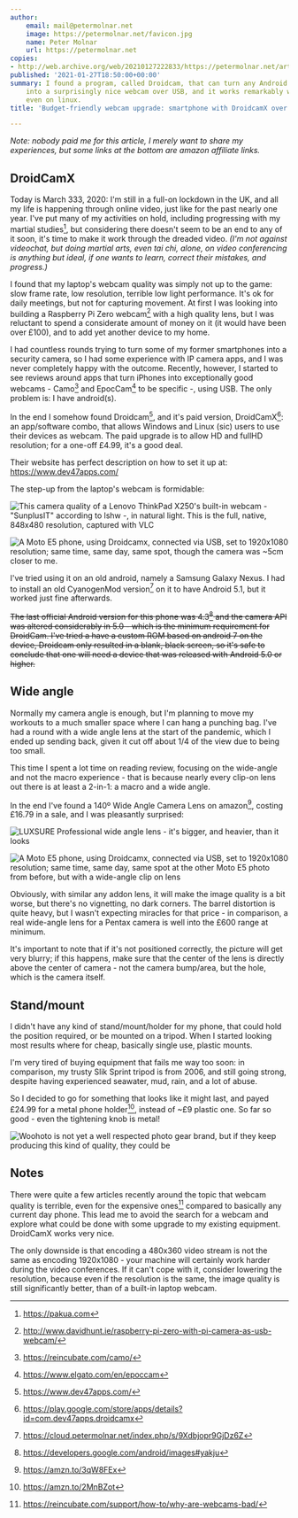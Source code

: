 ```yaml
---
author:
    email: mail@petermolnar.net
    image: https://petermolnar.net/favicon.jpg
    name: Peter Molnar
    url: https://petermolnar.net
copies:
- http://web.archive.org/web/20210127222833/https://petermolnar.net/article/droidcamx/
published: '2021-01-27T18:50:00+00:00'
summary: I found a program, called Droidcam, that can turn any Android phone
    into a surprisingly nice webcam over USB, and it works remarkably well
    even on linux.
title: 'Budget-friendly webcam upgrade: smartphone with DroidcamX over USB'

---
```


*Note: nobody paid me for this article, I merely want to share my
experiences, but some links at the bottom are amazon affiliate links.*

## DroidCamX

Today is March 333, 2020: I'm still in a full-on lockdown in the UK, and
all my life is happening through online video, just like for the past
nearly one year. I've put many of my activities on hold, including
progressing with my martial studies[^1], but considering there doesn't
seem to be an end to any of it soon, it's time to make it work through
the dreaded video. *(I'm not against videochat, but doing martial arts,
even tai chi, alone, on video conferencing is anything but ideal, if one
wants to learn, correct their mistakes, and progress.)*

I found that my laptop's webcam quality was simply not up to the game:
slow frame rate, low resolution, terrible low light performance. It's ok
for daily meetings, but not for capturing movement. At first I was
looking into building a Raspberry Pi Zero webcam[^2] with a high quality
lens, but I was reluctant to spend a considerate amount of money on it
(it would have been over £100), and to add yet another device to my
home.

I had countless rounds trying to turn some of my former smartphones into
a security camera, so I had some experience with IP camera apps, and I
was never completely happy with the outcome. Recently, however, I
started to see reviews around apps that turn iPhones into exceptionally
good webcams - Camo[^3] and EpocCam[^4] to be specific -, using USB. The
only problem is: I have android(s).

In the end I somehow found Droidcam[^5], and it's paid version,
DroidCamX[^6]: an app/software combo, that allows Windows and Linux
(sic) users to use their devices as webcam. The paid upgrade is to allow
HD and fullHD resolution; for a one-off £4.99, it's a good deal.

Their website has perfect description on how to set it up at:
<https://www.dev47apps.com/>

The step-up from the laptop's webcam is formidable:

![This camera quality of a Lenovo ThinkPad X250's built-in webcam -
"SunplusIT" according to lshw -, in natural light. This is the full,
native, 848x480 resolution, captured with
VLC](lenovo-thinkpad-x250-built-in-webcam.jpg)

![A Moto E5 phone, using Droidcamx, connected via USB, set to 1920x1080
resolution; same time, same day, same spot, though the camera was \~5cm
closer to me.](droidcamx-full-hd-with-a-moto-e5.jpg)

I've tried using it on an old android, namely a Samsung Galaxy Nexus. I
had to install an old CyanogenMod version[^7] on it to have Android 5.1,
but it worked just fine afterwards.

~~The last official Android version for this phone was 4.3[^8] and the
camera API was altered considerably in 5.0 - which is the minimum
requirement for DroidCam. I've tried a have a custom ROM based on
android 7 on the device, Droidcam only resulted in a blank, black
screen, so it's safe to conclude that one will need a device that was
released with Android 5.0 or higher.~~

## Wide angle

Normally my camera angle is enough, but I'm planning to move my workouts
to a much smaller space where I can hang a punching bag. I've had a
round with a wide angle lens at the start of the pandemic, which I ended
up sending back, given it cut off about 1/4 of the view due to being too
small.

This time I spent a lot time on reading review, focusing on the
wide-angle and not the macro experience - that is because nearly every
clip-on lens out there is at least a 2-in-1: a macro and a wide angle.

In the end I've found a 140º Wide Angle Camera Lens on amazon[^9],
costing £16.79 in a sale, and I was pleasantly surprised:

![LUXSURE Professional wide angle lens - it's bigger, and heavier, than
it looks](wide-angle-clip-on-lens.jpg)

![A Moto E5 phone, using Droidcamx, connected via USB, set to 1920x1080
resolution; same time, same day, same spot at the other Moto E5 photo
from before, but with a wide-angle clip on
lens](droidcamx-full-hd-with-a-moto-e5-with-wide-angle-clip-on-lens.jpg)

Obviously, with similar any addon lens, it will make the image quality
is a bit worse, but there's no vignetting, no dark corners. The barrel
distortion is quite heavy, but I wasn't expecting miracles for that
price - in comparison, a real wide-angle lens for a Pentax camera is
well into the £600 range at minimum.

It's important to note that if it's not positioned correctly, the
picture will get very blurry; if this happens, make sure that the center
of the lens is directly above the center of camera - not the camera
bump/area, but the hole, which is the camera itself.

## Stand/mount

I didn't have any kind of stand/mount/holder for my phone, that could
hold the position required, or be mounted on a tripod. When I started
looking most results where for cheap, basically single use, plastic
mounts.

I'm very tired of buying equipment that fails me way too soon: in
comparison, my trusty Slik Sprint tripod is from 2006, and still going
strong, despite having experienced seawater, mud, rain, and a lot of
abuse.

So I decided to go for something that looks like it might last, and
payed £24.99 for a metal phone holder[^10], instead of \~£9 plastic one.
So far so good - even the tightening knob is metal!

![Woohoto is not yet a well respected photo gear brand, but if they keep
producing this kind of quality, they could
be](metal-smartphone-mount.jpg)

## Notes

There were quite a few articles recently around the topic that webcam
quality is terrible, even for the expensive ones[^11] compared to
basically any current day phone. This lead me to avoid the search for a
webcam and explore what could be done with some upgrade to my existing
equipment. DroidCamX works very nice.

The only downside is that encoding a 480x360 video stream is not the
same as encoding 1920x1080 - your machine will certainly work harder
during the video conferences. If it can't cope with it, consider
lowering the resolution, because even if the resolution is the same, the
image quality is still significantly better, than of a built-in laptop
webcam.

[^1]: <https://pakua.com>

[^2]: <http://www.davidhunt.ie/raspberry-pi-zero-with-pi-camera-as-usb-webcam/>

[^3]: <https://reincubate.com/camo/>

[^4]: <https://www.elgato.com/en/epoccam>

[^5]: <https://www.dev47apps.com/>

[^6]: <https://play.google.com/store/apps/details?id=com.dev47apps.droidcamx>

[^7]: <https://cloud.petermolnar.net/index.php/s/9Xdbjopr9GjDz6Z>

[^8]: <https://developers.google.com/android/images#yakju>

[^9]: <https://amzn.to/3qW8FEx>

[^10]: <https://amzn.to/2MnBZot>

[^11]: <https://reincubate.com/support/how-to/why-are-webcams-bad/>
